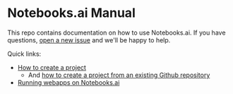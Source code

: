 # Notebooks.ai Manual

This repo contains documentation on how to use Notebooks.ai. If you have questions, [open a new issue](https://github.com/notebooks-ai/notebooks-manual/issues/new) and we'll be happy to help.

Quick links:
* [How to create a project](https://github.com/notebooks-ai/notebooks-manual/wiki/Create-Projects)
  * And [how to create a project from an existing Github repository](https://github.com/notebooks-ai/notebooks-manual/wiki/Create-Projects-by-cloning-from-Github)
* [Running webapps on Notebooks.ai](https://github.com/notebooks-ai/notebooks-manual/wiki/Running-webapps-on-Notebooks.ai)
